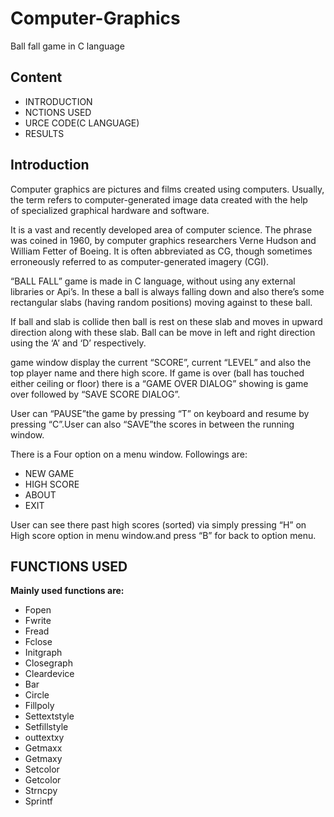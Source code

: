 # Computer-Graphics
Ball fall game in C language

## Content

* INTRODUCTION
* NCTIONS USED
* URCE CODE(C LANGUAGE)
* RESULTS

## Introduction

Computer graphics are pictures and films created using computers. Usually, the term refers to computer-generated image data created with the help of specialized graphical hardware and software.

It is a vast and recently developed area of computer science. The phrase was coined in 1960, by computer graphics researchers Verne Hudson and William Fetter of Boeing. It is often abbreviated as CG, though sometimes erroneously referred to as computer-generated imagery (CGI).

“BALL FALL” game is made in C language, without using any external libraries or Api’s. In these a ball is always falling down and also there’s some rectangular slabs (having random positions) moving against to these ball. 

If ball and slab is collide then ball is rest on these slab and moves in upward direction along with these slab. Ball can be move in left and right direction using the ‘A’ and ‘D’ respectively.

game window display the current “SCORE”, current “LEVEL” and also the top player name and there high score. If game is over (ball has touched either ceiling or floor) there is a “GAME OVER DIALOG” showing is game over followed by “SAVE SCORE DIALOG”.

User can “PAUSE”the game by pressing “T” on keyboard and resume by pressing “C”.User can also “SAVE”the scores in between the running window.

There is a Four option on a menu window. Followings are:
* NEW GAME
* HIGH SCORE
* ABOUT
* EXIT

User can see there past high scores (sorted) via simply pressing “H” on High score option in menu window.and press “B” for back to option menu.
   
## FUNCTIONS USED
**Mainly used functions are:**

* Fopen
* Fwrite
* Fread
* Fclose
* Initgraph
* Closegraph
* Cleardevice
* Bar
* Circle
* Fillpoly
* Settextstyle
* Setfillstyle
* outtextxy
* Getmaxx
* Getmaxy
* Setcolor
* Getcolor
* Strncpy
* Sprintf
